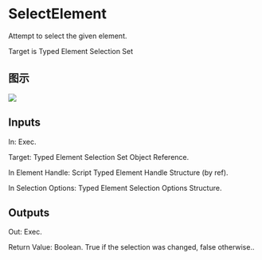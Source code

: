 # SelectElement

Attempt to select the given element.

Target is Typed Element Selection Set

## 图示

![]($-20221218-21171180.png)

## Inputs

In: Exec.

Target: Typed Element Selection Set Object Reference.

In Element Handle: Script Typed Element Handle Structure (by ref).

In Selection Options: Typed Element Selection Options Structure.  

## Outputs

Out: Exec.

Return Value: Boolean. True if the selection was changed, false otherwise..


